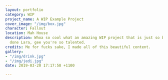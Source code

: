 ```yaml
---
layout: portfolio
category: WIP
project_name: A WIP Example Project
cover_image: "/img/box.jpg"
character: Fallout
location: Mah House
description: Whoa so cool what an amazing WIP project that is just so brilliant. Well
  done Lara, gee you're so talented.
credits: Me for fucks sake, I made all of this beautiful content.
gallery:
- "/img/drink.jpg"
- "/img/jedi.jpg"
date: 2019-03-20 17:17:58 +1100

---
```

